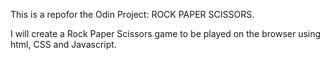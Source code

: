 This is a repofor the Odin Project: ROCK PAPER SCISSORS.

I will create a Rock Paper Scissors game to be played on the browser using html, CSS and Javascript.
